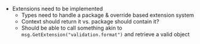 
- Extensions need to be implemented 
  - Types need to handle  a package & override based extension system
  - Context should return it vs. package should contain it?
  - Should be able to call something akin to `msg.GetExtension("validation.format")` and retrieve a valid object